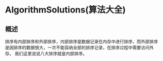 AlgorithmSolutions(算法大全)
==================

概述
------------
排序有内部排序和外部排序，内部排序是数据记录在内存中进行排序，而外部排序是因排序的数据很大，一次不能容纳全部的排序记录，在排序过程中需要访问外存。
我们这里说说八大排序就是内部排序。
